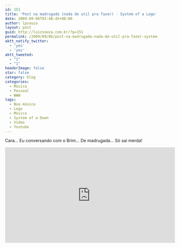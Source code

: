 ```yaml
---
id: 151
title: 'Post na madrugada (nada de util pra fazer) - System of a Lego'
date: 2009-09-06T03:48:45+00:00
author: lpsouza
layout: post
guid: http://luizsouza.com.br/?p=151
permalink: /2009/09/06/post-na-madrugada-nada-de-util-pra-fazer-system-of-a-lego/
aktt_notify_twitter:
  - 'yes'
  - 'yes'
aktt_tweeted:
  - "1"
  - "1"
headerImage: false
star: false
category: blog
categories:
  - Música
  - Pessoal
  - WWW
tags:
  - Boa música
  - Lego
  - Música
  - System of a Down
  - Video
  - Youtube
---
```

Cara... Eu conversando com o Brim... De madrugada... Só sai merda!

<iframe width="560" height="315" src="https://www.youtube-nocookie.com/embed/ND1OxDoNL8I" frameborder="0" allow="accelerometer; autoplay; encrypted-media; gyroscope; picture-in-picture" allowfullscreen></iframe>

